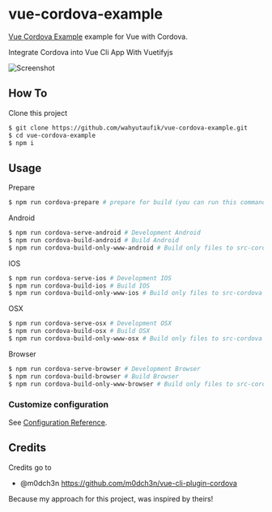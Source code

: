 # vue-cordova-example
[Vue Cordova Example](https://github.com/wahyutaufik/vue-cordova-example) example for Vue with Cordova.

Integrate Cordova into Vue Cli App With Vuetifyjs

![Screenshot](https://github.com/wahyutaufik/vue-cordova-example/blob/master/src/assets/ss.png)

## How To
Clone this project
```sh
$ git clone https://github.com/wahyutaufik/vue-cordova-example.git
$ cd vue-cordova-example
$ npm i
```
## Usage
Prepare
```sh
$ npm run cordova-prepare # prepare for build (you can run this command, when you checkouted your project from GIT, it's like npm install)
```
Android
```sh
$ npm run cordova-serve-android # Development Android
$ npm run cordova-build-android # Build Android
$ npm run cordova-build-only-www-android # Build only files to src-cordova
```
IOS
```sh
$ npm run cordova-serve-ios # Development IOS
$ npm run cordova-build-ios # Build IOS
$ npm run cordova-build-only-www-ios # Build only files to src-cordova
```
OSX
```sh
$ npm run cordova-serve-osx # Development OSX
$ npm run cordova-build-osx # Build OSX
$ npm run cordova-build-only-www-osx # Build only files to src-cordova
```
Browser
```sh
$ npm run cordova-serve-browser # Development Browser
$ npm run cordova-build-browser # Build Browser
$ npm run cordova-build-only-www-browser # Build only files to src-cordova
```

### Customize configuration
See [Configuration Reference](https://cli.vuejs.org/config/).

## Credits
Credits go to
* @m0dch3n https://github.com/m0dch3n/vue-cli-plugin-cordova

Because my approach for this project, was inspired by theirs!